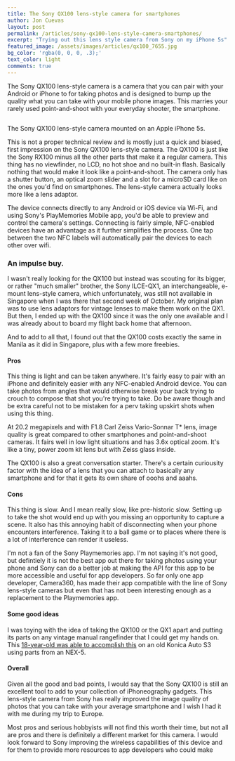 ```yaml
---
title: The Sony QX100 lens-style camera for smartphones
author: Jon Cuevas
layout: post
permalink: /articles/sony-qx100-lens-style-camera-smartphones/
excerpt: "Trying out this lens style camera from Sony on my iPhone 5s"
featured_image: /assets/images/articles/qx100_7655.jpg
bg_color: 'rgba(0, 0, 0, .3);'
text_color: light
comments: true
---
```


<p class="lead">
The Sony QX100 lens-style camera is a camera that you can pair with your Android or iPhone to for taking photos and is designed to bump up the quality what you can take with your mobile phone images. This marries your rarely used point-and-shoot with your everyday shooter, the smartphone.
</p>

<div class="offgrid-left">
	<img src="{{ "/assets/images/articles/qx100_7655.jpg" | prepend: site.baseurl }}" alt="">
	<p class="caption">The Sony QX100 lens-style camera mounted on an Apple iPhone 5s.</p>
</div>

This is not a proper technical review and is mostly just a quick and biased, first impression on the Sony QX100 lens-style camera. The QX100 is just like the Sony RX100 minus all the other parts that make it a regular camera. This thing has no viewfinder, no LCD, no hot shoe and no built-in flash. Basically nothing that would make it look like a point-and-shoot. The camera only has a shutter button, an optical zoom slider and a slot for a microSD card like on the ones you'd find on smartphones. The lens-style camera actually looks more like a lens adaptor.

The device connects directly to any Android or iOS device via Wi-Fi, and using Sony's PlayMemories Mobile app, you'd be able to preview and control the camera's settings. Connecting is fairly simple, NFC-enabled devices have an advantage as it further simplifies the process. One tap between the two NFC labels will automatically pair the devices to each other over wifi.

### An impulse buy.

I wasn't really looking for the QX100 but instead was scouting for its bigger, or rather "much smaller" brother, the Sony ILCE-QX1, an interchangeable, e-mount lens-style camera, which unfortunately, was still not available in Singapore when I was there that second week of October. My original plan was to use lens adaptors for vintage lenses to make them work on the QX1. But then, I ended up with the QX100 since it was the only one available and I was already about to board my flight back home that afternoon.

And to add to all that, I found out that the QX100 costs exactly the same in Manila as it did in Singapore, plus with a few more freebies.

#### Pros

This thing is light and can be taken anywhere. It's fairly easy to pair with an iPhone and definitely easier with any NFC-enabled Android device. You can take photos from angles that would otherwise break your back trying to crouch to compose that shot you're trying to take. Do be aware though and be extra careful not to be mistaken for a perv taking upskirt shots when using this thing.

At 20.2 megapixels and with F1.8 Carl Zeiss Vario-Sonnar T* lens, image quality is great compared to other smartphones and point-and-shoot cameras. It fairs well in low light situations and has 3.6x optical zoom. It's like a tiny, power zoom kit lens but with Zeiss glass inside.

The QX100 is also a great conversation starter. There's a certain curiousity factor with the idea of a lens that you can attach to basically any smartphone and for that it gets its own share of ooohs and aaahs.

#### Cons

This thing is slow. And I mean really slow, like pre-historic slow. Setting up to take the shot would end up with you missing an opportunity to capture a scene. It also has this annoying habit of disconnecting when your phone encounters interference. Taking it to a ball game or to places where there is a lot of interference can render it useless.

I'm not a fan of the Sony Playmemories app. I'm not saying it's not good, but defintiely it is not the best app out there for taking photos using your phone and Sony can do a better job at making the API for this app to be more accessible and useful for app developers. So far only one app developer, Camera360, has made their app compatible with the line of Sony lens-style cameras but even that has not been interesting enough as a replacement to the Playmemories app.

#### Some good ideas

I was toying with the idea of taking the QX100 or the QX1 apart and putting its parts on any vintage manual rangefinder that I could get my hands on. This [18-year-old was able to accomplish this][1] on an old Konica Auto S3 using parts from an NEX-5.

#### Overall

Given all the good and bad points, I would say that the Sony QX100 is still an excellent tool to add to your collection of iPhoneography gadgets. This lens-style camera from Sony has really improved the image quality of photos that you can take with your average smartphone and I wish I had it with me during my trip to Europe. 

Most pros and serious hobbyists will not find this worth their time, but not all are pros and there is definitely a different market for this camera. I would look forward to Sony improving the wireless capabilities of this device and for them to provide more resources to app developers who could make 

[1]: https://frankencamera.wordpress.com/



